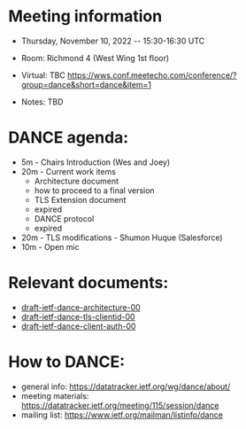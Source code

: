 # Meeting information

- Thursday, November 10, 2022 -- 15:30-16:30 UTC
- Room: Richmond 4 (West Wing 1st floor)

- Virtual: TBC https://wws.conf.meetecho.com/conference/?group=dance&short=dance&item=1
- Notes:   TBD

# DANCE agenda:

- 5m - Chairs Introduction                       (Wes and Joey)
- 20m - Current work items
   - Architecture document
    - how to proceed to a final version
   - TLS Extension document
    - expired
   - DANCE protocol
    - expired
- 20m - TLS modifications - Shumon Huque (Salesforce)
- 10m - Open mic

# Relevant documents:

- [draft-ietf-dance-architecture-00](https://datatracker.ietf.org/doc/draft-ietf-dance-architecture/)
- [draft-ietf-dance-tls-clientid-00](https://datatracker.ietf.org/doc/draft-ietf-dance-tls-clientid/)
- [draft-ietf-dance-client-auth-00](https://datatracker.ietf.org/doc/draft-ietf-dance-client-auth/)

# How to DANCE:

- general info: https://datatracker.ietf.org/wg/dance/about/
- meeting materials: https://datatracker.ietf.org/meeting/115/session/dance
- mailing list: https://www.ietf.org/mailman/listinfo/dance
